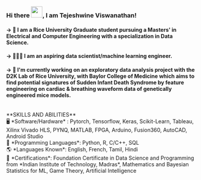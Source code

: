 ### Hi there <img src="https://github.com/MartinHeinz/MartinHeinz/blob/master/wave.gif" width="30px">, I am Tejeshwine Viswanathan!

#### -> 📖 I am a **Rice University** Graduate student pursuing a Masters' in Electrical and Computer Engineering with a specialization in Data Science.  
#### -> 👩🏻‍💻 I am an aspiring data scientist/machine learning engineer.
#### -> 🐀 I'm currently working on an exploratory data analysis project with the D2K Lab of Rice University, with **Baylor College of Medicine** which aims to find potential signatures of Sudden Infant Death Syndrome by feature engineering on cardiac & breathing waveform data of genetically engineered mice models. 
<br/>
**SKILLS AND ABILITIES**
<br/>
🖥️ *Software/Hardware* : Pytorch, Tensorflow, Keras, Scikit-Learn, Tableau, Xilinx Vivado HLS, PYNQ, MATLAB, FPGA, Arduino, Fusion360, AutoCAD, Android Studio <br/>
🤖 *Programming Languages*: Python, R, C/C++, SQL <br/>
🌎 *Languages Known*: English, French, Tamil, Hindi <br/>
📃 *Certifications*: Foundation Certificate in Data Science and Programming from *Indian Institute of Technology, Madras*, Mathematics and Bayesian Statistics for ML, Game Theory, Artificial Intelligence


<!--
**tejeshwine-viswanathan/tejeshwine-viswanathan** is a ✨ _special_ ✨ repository because its `README.md` (this file) appears on your GitHub profile.

Here are some ideas to get you started:

- 🔭 I’m currently working on ...
- 🌱 I’m currently learning ...
- 👯 I’m looking to collaborate on ...
- 🤔 I’m looking for help with ...
- 💬 Ask me about ...
- 📫 How to reach me: ...
- 😄 Pronouns: ...
- ⚡ Fun fact: ...
-->
